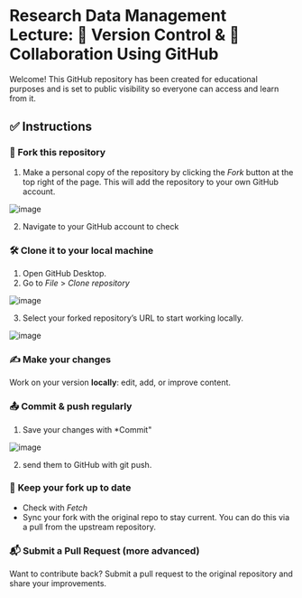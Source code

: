 # Research Data Management Lecture: 🔄 Version Control & 🤝 Collaboration Using GitHub

Welcome! This GitHub repository has been created for educational purposes and is set to public visibility so everyone can access and learn from it.

## ✅ Instructions

### 🍴 Fork this repository 

1. Make a personal copy of the repository by clicking the *Fork* button at the top right of the page. This will add the repository to your own GitHub account.
   
  ![image](https://github.com/user-attachments/assets/fce85dee-c069-46bf-aeda-faaeb9b7837e)

2. Navigate to your GitHub account to check

### 🛠️ Clone it to your local machine

1. Open GitHub Desktop.
2. Go to *File* > *Clone repository*

  ![image](https://github.com/user-attachments/assets/e62f827e-1dd6-4928-9899-7bb54669cb2c)

3. Select your forked repository’s URL to start working locally.

  ![image](https://github.com/user-attachments/assets/e7aa53e1-ec4e-4769-b3e8-495f6c0ffaca)

### ✍️ **Make your changes**

Work on your version **locally**: edit, add, or improve content.

### 📤 Commit & push regularly

1. Save your changes with *Commit"

![image](https://github.com/user-attachments/assets/6e4afcf0-cbd9-4206-9d49-6c3f099fb444)

2. send them to GitHub with git push.

### 🔁 **Keep your fork up to date**

* Check with *Fetch*
* Sync your fork with the original repo to stay current. You can do this via a pull from the upstream repository.

### 📬 **Submit a Pull Request (more advanced)**

Want to contribute back? Submit a pull request to the original repository and share your improvements.
